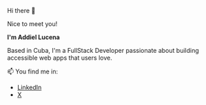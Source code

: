 Hi there 👋

Nice to meet you!

**I'm Addiel Lucena**

Based in Cuba, I'm a FullStack Developer passionate about building accessible web apps that users love.

📫 You find me in:
- [LinkedIn](https://www.linkedin.com/in/addiellucena94)
- [X](https://www.twitter.com/addiellucena94)

<!--
- 🔭 I’m currently working on ...
- 🌱 I’m currently learning ...
- 👯 I’m looking to collaborate on ...
- 🤔 I’m looking for help with ...
- 💬 Ask me about ...
-  How to reach me: ...
- 😄 Pronouns: ...
- ⚡ Fun fact: ...
-->
